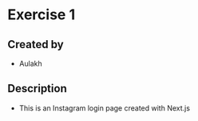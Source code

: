 # Exercise 1

## Created by
- Aulakh

## Description 
- This is an Instagram login page created with Next.js
